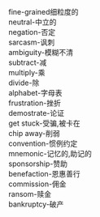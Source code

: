 fine-grained细粒度的<br>
neutral-中立的<br>
negation-否定<br>
sarcasm-讽刺<br>
ambiguity-模糊不清<br>
subtract-减<br>
multiply-乘<br>
divide-除<br>
alphabet-字母表<br>
frustration-挫折<br>
demostrate-论证<br>
get stuck-受骗,被卡在<br>
chip away-削弱<br>
convention-惯例约定<br>
mnemonic-记忆的,助记的<br>
sponsorship-赞助<br>
benefaction-恩惠善行<br>
commission-佣金<br>
ransom-赎金<br>
bankruptcy-破产<br>
<br>

